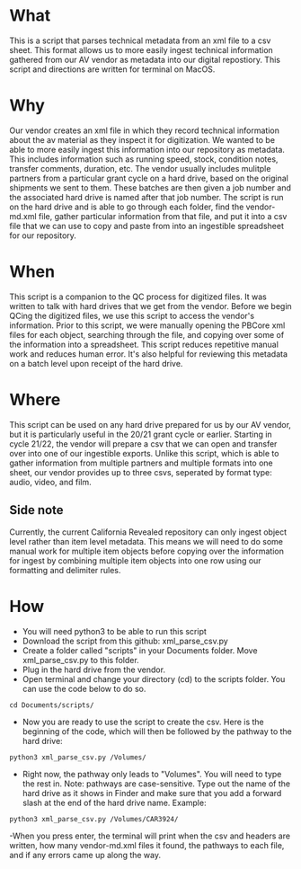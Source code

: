 # What
This is a script that parses technical metadata from an xml file to a csv sheet. This format allows us to more easily ingest technical information gathered from our AV vendor as metadata into our digital repostiory. This script and directions are written for terminal on MacOS.
# Why
Our vendor creates an xml file in which they record technical information about the av material as they inspect it for digitization. We wanted to be able to more easily ingest this information into our repository as metadata. This includes information such as running speed, stock, condition notes, transfer comments, duration, etc. The vendor usually includes mulitple partners from a particular grant cycle on a hard drive, based on the original shipments we sent to them. These batches are then given a job number and the associated hard drive is named after that job number. The script is run on the hard drive and is able to go through each folder, find the vendor-md.xml file, gather particular information from that file, and put it into a csv file that we can use to copy and paste from into an ingestible spreadsheet for our repository.
# When
This script is a companion to the QC process for digitized files. It was written to talk with hard drives that we get from the vendor. Before we begin QCing the digitized files, we use this script to access the vendor's information. Prior to this script, we were manually opening the PBCore xml files for each object, searching through the file, and copying over some of the information into a spreadsheet. This script reduces repetitive manual work and reduces human error. It's also helpful for reviewing this metadata on a batch level upon receipt of the hard drive.
# Where
This script can be used on any hard drive prepared for us by our AV vendor, but it is particularly useful in the 20/21 grant cycle or earlier. Starting in cycle 21/22, the vendor will prepare a csv that we can open and transfer over into one of our ingestible exports. Unlike this script, which is able to gather information from multiple partners and multiple formats into one sheet, our vendor provides up to three csvs, seperated by format type: audio, video, and film.
## Side note
Currently, the current California Revealed repository can only ingest object level rather than item level metadata. This means we will need to do some manual work for multiple item objects before copying over the information for ingest by combining multiple item objects into one row using our formatting and delimiter rules.
# How
- You will need python3 to be able to run this script
- Download the script from this github: xml_parse_csv.py
- Create a folder called "scripts" in your Documents folder. Move xml_parse_csv.py to this folder.
- Plug in the hard drive from the vendor.
- Open terminal and change your directory (cd) to the scripts folder. You can use the code below to do so.
```
cd Documents/scripts/
```
- Now you are ready to use the script to create the csv. Here is the beginning of the code, which will then be followed by the pathway to the hard drive:
```
python3 xml_parse_csv.py /Volumes/
```
- Right now, the pathway only leads to "Volumes". You will need to type the rest in. Note: pathways are case-sensitive. Type out the name of the hard drive as it shows in Finder and make sure that you add a forward slash at the end of the hard drive name.
Example:
```
python3 xml_parse_csv.py /Volumes/CAR3924/
```
-When you press enter, the terminal will print when the csv and headers are written, how many vendor-md.xml files it found, the pathways to each file, and if any errors came up along the way.
